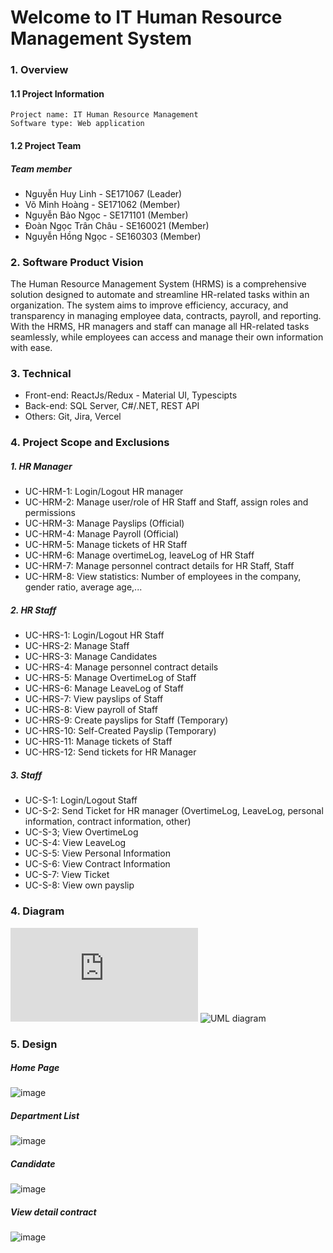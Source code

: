 # Welcome to IT Human Resource Management System

### 1. Overview
#### 1.1 Project Information
	Project name: IT Human Resource Management
	Software type: Web application
#### 1.2 Project Team
##### Team member 
- Nguyễn Huy Linh - SE171067 (Leader)
- Võ Minh Hoàng - SE171062 (Member)
- Nguyễn Bảo Ngọc - SE171101 (Member)
- Đoàn Ngọc Trân Châu - SE160021 (Member)
- Nguyễn Hồng Ngọc - SE160303 (Member)

### 2. Software Product Vision
The Human Resource Management System (HRMS) is a comprehensive solution designed to automate and streamline HR-related tasks within an organization. The system aims to improve efficiency, accuracy, and transparency in managing employee data, contracts, payroll, and reporting. With the HRMS, HR managers and staff can manage all HR-related tasks seamlessly, while employees can access and manage their own information with ease.

### 3. Technical 
  - Front-end: ReactJs/Redux - Material UI, Typescipts
  - Back-end: SQL Server, C#/.NET, REST API
  - Others: Git, Jira, Vercel

### 4. Project Scope and Exclusions
##### 1. HR Manager
- UC-HRM-1: Login/Logout HR manager
- UC-HRM-2: Manage user/role of HR Staff and Staff, assign roles and permissions
- UC-HRM-3: Manage Payslips (Official)
- UC-HRM-4: Manage Payroll (Official)
- UC-HRM-5: Manage tickets of HR Staff
- UC-HRM-6: Manage overtimeLog, leaveLog of HR Staff
- UC-HRM-7: Manage personnel contract details for HR Staff, Staff
- UC-HRM-8: View statistics: Number of employees in the company, gender ratio, average age,...

##### 2. HR Staff
- UC-HRS-1: Login/Logout HR Staff
- UC-HRS-2: Manage Staff
- UC-HRS-3: Manage Candidates 
- UC-HRS-4: Manage personnel contract details 
- UC-HRS-5: Manage OvertimeLog of Staff
- UC-HRS-6: Manage LeaveLog of Staff
- UC-HRS-7: View payslips of Staff
- UC-HRS-8: View payroll of Staff
- UC-HRS-9: Create payslips for Staff (Temporary)
- UC-HRS-10: Self-Created Payslip (Temporary)
- UC-HRS-11: Manage tickets of Staff
- UC-HRS-12: Send tickets for HR Manager

##### 3. Staff
- UC-S-1: Login/Logout Staff
- UC-S-2: Send Ticket for HR manager (OvertimeLog, LeaveLog, personal information, contract information, other)
- UC-S-3; View OvertimeLog
- UC-S-4: View LeaveLog
- UC-S-5: View Personal Information
- UC-S-6: View Contract Information
- UC-S-7: View Ticket
- UC-S-8: View own payslip

### 4. Diagram
![Untitled Diagram.drawio.pdf](https://github.com/huylinhit/hr_management_system/files/11995754/Untitled.Diagram.drawio.pdf)
![UML diagram](https://github.com/huylinhit/hr_management_system/assets/110725621/b3e7a013-2632-4056-8852-10c80fad9759)

### 5. Design
##### Home Page
![image](https://github.com/huylinhit/hr_management_system/assets/110725621/5de05c1c-1a83-42b4-9c61-ba0a005d9f0e)

##### Department List
![image](https://github.com/huylinhit/hr_management_system/assets/110725621/3f897f56-22e2-43a8-b69e-07587d65ff5f)

##### Candidate
![image](https://github.com/huylinhit/hr_management_system/assets/110725621/fdd33fb7-0431-462d-b691-ec94649dea03)

##### View detail contract
![image](https://github.com/huylinhit/hr_management_system/assets/110725621/6b3ee115-7190-41a5-82ed-37cebe247467)

